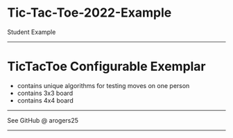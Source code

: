 # Tic-Tac-Toe-2022-Example
Student Example

---

# TicTacToe Configurable Exemplar
- contains unique algorithms for testing moves on one person
- contains 3x3 board
- contains 4x4 board

---

See GitHub @ arogers25

---
